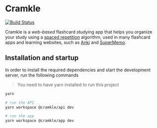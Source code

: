 # Cramkle

[![Build Status](https://travis-ci.com/lucasecdb/cramkle.svg?branch=master)](https://travis-ci.com/lucasecdb/cramkle)

Cramkle is a *web-based* flashcard studying app that helps you
organize your study using a [spaced repetition](https://en.wikipedia.org/wiki/Spaced_repetition)
algorithm, used in many flashcard apps and learning websites, such as
[Anki](https://apps.ankiweb.net/) and [SuperMemo](https://www.supermemo.com/).

## Installation and startup

In order to install the required dependencies and
start the development server, run the following commands

> You need to have yarn installed to run this project

```sh
yarn

# run the API
yarn workspace @cramkle/api dev

# run the app
yarn workspace @cramkle/app dev
```
